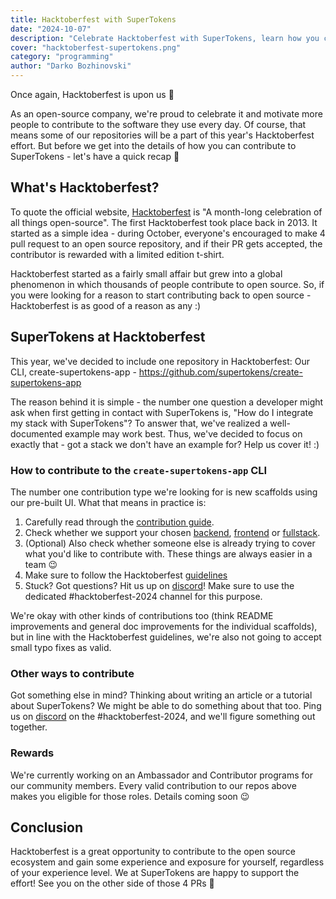 ```yaml
---
title: Hacktoberfest with SuperTokens
date: "2024-10-07"
description: "Celebrate Hacktoberfest with SuperTokens, learn how you can contribute to open source auth and get some goodies too!"
cover: "hacktoberfest-supertokens.png"
category: "programming"
author: "Darko Bozhinovski"
---
```


Once again, Hacktoberfest is upon us 🎉

As an open-source company, we're proud to celebrate it and motivate more people to contribute to the software they use every day. Of course, that means some of our repositories will be a part of this year's Hacktoberfest effort. But before we get into the details of how you can contribute to SuperTokens - let's have a quick recap 🙂

## What's Hacktoberfest?

To quote the official website, [Hacktoberfest](https://hacktoberfest.com/) is "A month-long celebration of all things open-source". The first Hacktoberfest took place back in 2013. It started as a simple idea - during October, everyone's encouraged to make 4 pull request to an open source repository, and if their PR gets accepted, the contributor is rewarded with a limited edition t-shirt.

Hacktoberfest started as a fairly small affair but grew into a global phenomenon in which thousands of people contribute to open source. So, if you were looking for a reason to start contributing back to open source - Hacktoberfest is as good of a reason as any :)

## SuperTokens at Hacktoberfest

This year, we've decided to include one repository in Hacktoberfest: Our CLI, create-supertokens-app - https://github.com/supertokens/create-supertokens-app

The reason behind it is simple - the number one question a developer might ask when first getting in contact with SuperTokens is, "How do I integrate my stack with SuperTokens"?
To answer that, we've realized a well-documented example may work best. Thus, we've decided to focus on exactly that - got a stack we don't have an example for? Help us cover it! :)

### How to contribute to the `create-supertokens-app` CLI

The number one contribution type we're looking for is new scaffolds using our pre-built UI. What that means in practice is:

1. Carefully read through the [contribution guide](https://github.com/supertokens/create-supertokens-app/blob/master/CONTRIBUTING.md).
2. Check whether we support your chosen [backend](https://github.com/supertokens/create-supertokens-app/tree/master/boilerplate/backend), [frontend](https://github.com/supertokens/create-supertokens-app/tree/master/boilerplate/frontend) or [fullstack](https://github.com/supertokens/create-supertokens-app/tree/master/boilerplate/fullstack).
3. (Optional) Also check whether someone else is already trying to cover what you'd like to contribute with. These things are always easier in a team 😉
4. Make sure to follow the Hacktoberfest [guidelines](https://hacktoberfest.com/participation/#contributors)
5. Stuck? Got questions? Hit us up on [discord](https://supertokens.com/discord)! Make sure to use the dedicated #hacktoberfest-2024 channel for this purpose.

We're okay with other kinds of contributions too (think README improvements and general doc improvements for the individual scaffolds), but in line with the Hacktoberfest guidelines, we're also not going to accept small typo fixes as valid.

### Other ways to contribute

Got something else in mind? Thinking about writing an article or a tutorial about SuperTokens? We might be able to do something about that too. Ping us on [discord](https://supertokens.com/discord) on the #hacktoberfest-2024, and we'll figure something out together.

### Rewards

We're currently working on an Ambassador and Contributor programs for our community members. Every valid contribution to our repos above makes you eligible for those roles. Details coming soon 😉

## Conclusion

Hacktoberfest is a great opportunity to contribute to the open source ecosystem and gain some experience and exposure for yourself, regardless of your experience level. We at SuperTokens are happy to support the effort! See you on the other side of those 4 PRs 🙂
